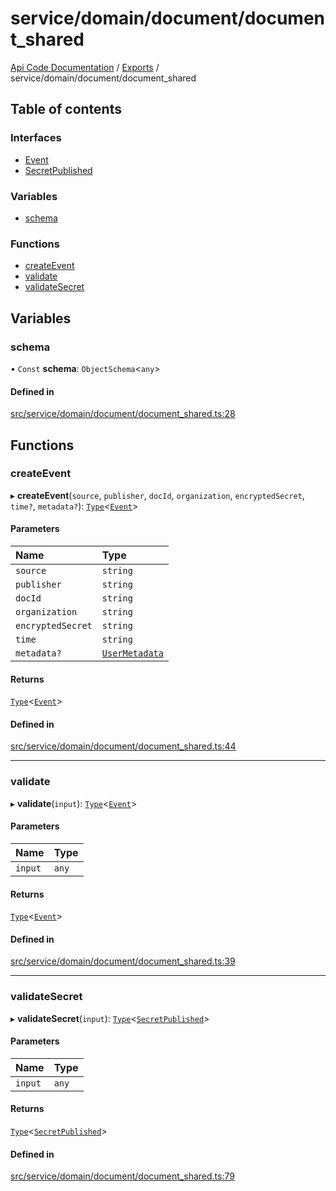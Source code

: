 # service/domain/document/document\_shared
 
[Api Code Documentation](../README.md) / [Exports](../modules.md) / service/domain/document/document\_shared

## Table of contents

### Interfaces

- [Event](../interfaces/service_domain_document_document_shared.Event.md)
- [SecretPublished](../interfaces/service_domain_document_document_shared.SecretPublished.md)

### Variables

- [schema](service_domain_document_document_shared.md#schema)

### Functions

- [createEvent](service_domain_document_document_shared.md#createevent)
- [validate](service_domain_document_document_shared.md#validate)
- [validateSecret](service_domain_document_document_shared.md#validatesecret)

## Variables

### schema

• `Const` **schema**: `ObjectSchema`<`any`\>

#### Defined in

[src/service/domain/document/document_shared.ts:28](https://github.com/openkfw/TruBudget/blob/aca360d/api/src/service/domain/document/document_shared.ts#L28)

## Functions

### createEvent

▸ **createEvent**(`source`, `publisher`, `docId`, `organization`, `encryptedSecret`, `time?`, `metadata?`): [`Type`](result.md#type)<[`Event`](../interfaces/service_domain_document_document_shared.Event.md)\>

#### Parameters

| Name | Type |
| :------ | :------ |
| `source` | `string` |
| `publisher` | `string` |
| `docId` | `string` |
| `organization` | `string` |
| `encryptedSecret` | `string` |
| `time` | `string` |
| `metadata?` | [`UserMetadata`](service_domain_metadata.md#usermetadata) |

#### Returns

[`Type`](result.md#type)<[`Event`](../interfaces/service_domain_document_document_shared.Event.md)\>

#### Defined in

[src/service/domain/document/document_shared.ts:44](https://github.com/openkfw/TruBudget/blob/aca360d/api/src/service/domain/document/document_shared.ts#L44)

___

### validate

▸ **validate**(`input`): [`Type`](result.md#type)<[`Event`](../interfaces/service_domain_document_document_shared.Event.md)\>

#### Parameters

| Name | Type |
| :------ | :------ |
| `input` | `any` |

#### Returns

[`Type`](result.md#type)<[`Event`](../interfaces/service_domain_document_document_shared.Event.md)\>

#### Defined in

[src/service/domain/document/document_shared.ts:39](https://github.com/openkfw/TruBudget/blob/aca360d/api/src/service/domain/document/document_shared.ts#L39)

___

### validateSecret

▸ **validateSecret**(`input`): [`Type`](result.md#type)<[`SecretPublished`](../interfaces/service_domain_document_document_shared.SecretPublished.md)\>

#### Parameters

| Name | Type |
| :------ | :------ |
| `input` | `any` |

#### Returns

[`Type`](result.md#type)<[`SecretPublished`](../interfaces/service_domain_document_document_shared.SecretPublished.md)\>

#### Defined in

[src/service/domain/document/document_shared.ts:79](https://github.com/openkfw/TruBudget/blob/aca360d/api/src/service/domain/document/document_shared.ts#L79)
